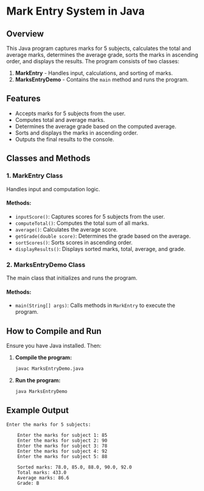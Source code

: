# Mark Entry System in Java

## Overview
This Java program captures marks for 5 subjects, calculates the total and average marks, determines the average grade, sorts the marks in ascending order, and displays the results. The program consists of two classes:

1. **MarkEntry** - Handles input, calculations, and sorting of marks.
2. **MarksEntryDemo** - Contains the `main` method and runs the program.

## Features
- Accepts marks for 5 subjects from the user.
- Computes total and average marks.
- Determines the average grade based on the computed average.
- Sorts and displays the marks in ascending order.
- Outputs the final results to the console.

## Classes and Methods

### **1. MarkEntry Class**
Handles input and computation logic.

#### **Methods:**
- `inputScore()`: Captures scores for 5 subjects from the user.
- `computeTotal()`: Computes the total sum of all marks.
- `average()`: Calculates the average score.
- `getGrade(double score)`: Determines the grade based on the average.
- `sortScores()`: Sorts scores in ascending order.
- `displayResults()`: Displays sorted marks, total, average, and grade.

### **2. MarksEntryDemo Class**
The main class that initializes and runs the program.

#### **Methods:**
- `main(String[] args)`: Calls methods in `MarkEntry` to execute the program.

## How to Compile and Run
Ensure you have Java installed. Then:

1. **Compile the program:**
   ```sh
   javac MarksEntryDemo.java
   ```

2. **Run the program:**
   ```sh
   java MarksEntryDemo
   ```

## Example Output

```
Enter the marks for 5 subjects:

    Enter the marks for subject 1: 85
    Enter the marks for subject 2: 90
    Enter the marks for subject 3: 78
    Enter the marks for subject 4: 92
    Enter the marks for subject 5: 88

    Sorted marks: 78.0, 85.0, 88.0, 90.0, 92.0
    Total marks: 433.0
    Average marks: 86.6
    Grade: B
```             
